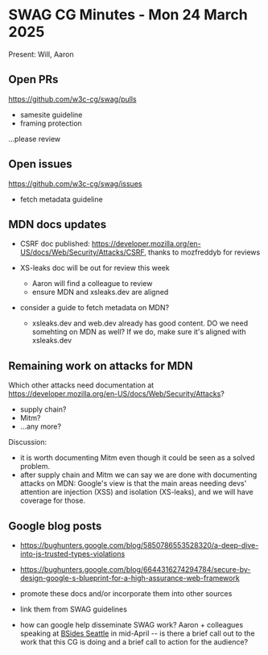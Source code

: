# SWAG CG Minutes - Mon 24 March 2025

Present: Will, Aaron

## Open PRs

https://github.com/w3c-cg/swag/pulls

- samesite guideline
- framing protection

...please review

## Open issues

https://github.com/w3c-cg/swag/issues

- fetch metadata guideline

## MDN docs updates

- CSRF doc published: https://developer.mozilla.org/en-US/docs/Web/Security/Attacks/CSRF, thanks to mozfreddyb for reviews

- XS-leaks doc will be out for review this week

  - Aaron will find a colleague to review
  - ensure MDN and xsleaks.dev are aligned

- consider a guide to fetch metadata on MDN?
  - xsleaks.dev and web.dev already has good content. DO we need somehting on MDN as well? If we do, make sure it's aligned with xsleaks.dev

## Remaining work on attacks for MDN

Which other attacks need documentation at https://developer.mozilla.org/en-US/docs/Web/Security/Attacks?

- supply chain?
- Mitm?
- ...any more?

Discussion:

- it is worth documenting Mitm even though it could be seen as a solved problem.
- after supply chain and Mitm we can say we are done with documenting attacks on MDN: Google's view is that the main areas needing devs' attention are injection (XSS) and isolation (XS-leaks), and we will have coverage for those.

## Google blog posts

- https://bughunters.google.com/blog/5850786553528320/a-deep-dive-into-js-trusted-types-violations
- https://bughunters.google.com/blog/6644316274294784/secure-by-design-google-s-blueprint-for-a-high-assurance-web-framework
- promote these docs and/or incorporate them into other sources
- link them from SWAG guidelines

- how can google help disseminate SWAG work? Aaron + colleagues speaking at [BSides Seattle](https://www.bsidesseattle.com/) in mid-April -- is there a brief call out to the work that this CG is doing and a brief call to action for the audience?
